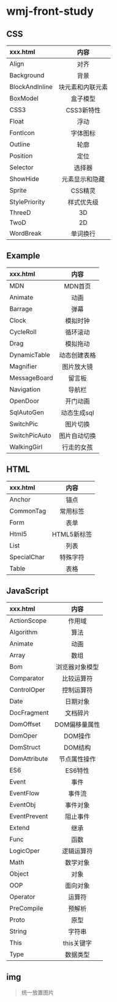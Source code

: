 # wmj-front-study
## CSS
|xxx.html|内容
|:-|:-:|
|Align|对齐
|Background|背景
|BlockAndInline|块元素和内联元素
|BoxModel|盒子模型
|CSS3|CSS3新特性
|Float|浮动
|FontIcon|字体图标
|Outline|轮廓
|Position|定位
|Selector|选择器
|ShowHide|元素显示和隐藏
|Sprite|CSS精灵
|StylePriority|样式优先级
|ThreeD|3D
|TwoD|2D
|WordBreak|单词换行
## Example
|xxx.html|内容
|:-|:-:|
|MDN|MDN首页
|Animate|动画
|Barrage|弹幕
|Clock|模拟时钟
|CycleRoll|循环滚动
|Drag|模拟拖动
|DynamicTable|动态创建表格
|Magnifier|图片放大镜
|MessageBoard|留言板
|Navigation|导航栏
|OpenDoor|开门动画
|SqlAutoGen|动态生成sql
|SwitchPic|图片切换
|SwitchPicAuto|图片自动切换
|WalkingGirl|行走的女孩
## HTML
|xxx.html|内容
|:-|:-:|
|Anchor|锚点
|CommonTag|常用标签
|Form|表单
|Html5|HTML5新标签
|List|列表
|SpecialChar|特殊字符
|Table|表格
## JavaScript
|xxx.html|内容
|:-|:-:|
|ActionScope|作用域
|Algorithm|算法
|Animate|动画
|Array|数组
|Bom|浏览器对象模型
|Comparator|比较运算符
|ControlOper|控制运算符
|Date|日期对象
|DocFragment|文档碎片
|DomOffset|DOM偏移量属性
|DomOper|DOM操作
|DomStruct|DOM结构
|DomAttribute|节点属性操作
|ES6|ES6特性
|Event|事件
|EventFlow|事件流
|EventObj|事件对象
|EventPrevent|阻止事件
|Extend|继承
|Func|函数
|LogicOper|逻辑运算符
|Math|数学对象
|Object|对象
|OOP|面向对象
|Operator|运算符
|PreCompile|预解析
|Proto|原型
|String|字符串
|This|this关键字
|Type|数据类型
## img
> 统一放置图片
